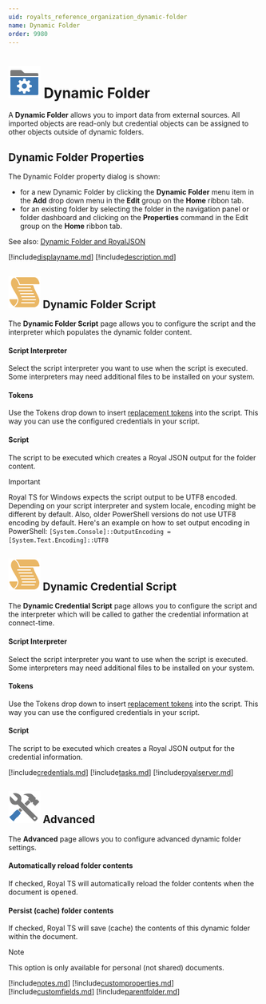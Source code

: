 ```yaml
---
uid: royalts_reference_organization_dynamic-folder
name: Dynamic Folder
order: 9980
---
```


# ![](/r2022/images/RoyalTS/Application/SVG_DynamicFolderClosed_32.svg#img_header) Dynamic Folder
A **Dynamic Folder** allows you to import data from external sources. All imported objects are read-only but credential objects can be assigned to other objects outside of dynamic folders.

## Dynamic Folder Properties
The Dynamic Folder property dialog is shown:

- for a new Dynamic Folder by clicking the **Dynamic Folder** menu item in the **Add** drop down menu in the **Edit** group on the **Home** ribbon tab.
- for an existing folder by selecting the folder in the navigation panel or folder dashboard and clicking on the **Properties** command in the Edit group on the **Home** ribbon tab.
 

See also: [Dynamic Folder and RoyalJSON](https://www.royalapplications.com/go/kb-all-royaljson)

[!include[displayname.md](~/royalts/_shared/displayname.md)]
[!include[description.md](~/royalts/_shared/description.md)]

## ![](/r2022/images/RoyalTS/Application/SVG_Script_32.svg#img_header) Dynamic Folder Script
The **Dynamic Folder Script** page allows you to configure the script and the interpreter which populates the dynamic folder content.

#### Script Interpreter
Select the script interpreter you want to use when the script is executed. Some interpreters may need additional files to be installed on your system.

#### Tokens
Use the Tokens drop down to insert [replacement tokens](xref:royalts_advanced_tokens) into the script. This way you can use the configured credentials in your script.

#### Script
The script to be executed which creates a Royal JSON output for the folder content.

> [!Important]
> Royal TS for Windows expects the script output to be UTF8 encoded. Depending on your script interpreter and system locale, encoding might be different by default. Also, older PowerShell versions do not use UTF8 encoding by default. 
> Here's an example on how to set output encoding in PowerShell: `[System.Console]::OutputEncoding = [System.Text.Encoding]::UTF8`

## ![](/r2022/images/RoyalTS/Application/SVG_Script_32.svg#img_header) Dynamic Credential Script
The **Dynamic Credential Script** page allows you to configure the script and the interpreter which will be called to gather the credential information at connect-time.

#### Script Interpreter
Select the script interpreter you want to use when the script is executed. Some interpreters may need additional files to be installed on your system.

#### Tokens
Use the Tokens drop down to insert [replacement tokens](xref:royalts_advanced_tokens) into the script. This way you can use the configured credentials in your script.

#### Script
The script to be executed which creates a Royal JSON output for the credential information.

[!include[credentials.md](~/royalts/_shared/credentials.md)]
[!include[tasks.md](~/royalts/_shared/tasks.md)]
[!include[royalserver.md](~/royalts/_shared/royalserver.md)]

## ![](/r2022/images/RoyalTS/Application/SVG_PageAdvanced_32.svg#img_header) Advanced
The **Advanced** page allows you to configure advanced dynamic folder settings.

#### Automatically reload folder contents
If checked, Royal TS will automatically reload the folder contents when the document is opened.

#### Persist (cache) folder contents
If checked, Royal TS will save (cache) the contents of this dynamic folder within the document.

> [!Note]
> This option is only available for personal (not shared) documents.

[!include[notes.md](~/royalts/_shared/notes.md)]
[!include[customproperties.md](~/royalts/_shared/customproperties.md)]
[!include[customfields.md](~/royalts/_shared/customfields.md)]
[!include[parentfolder.md](~/royalts/_shared/parentfolder.md)]

